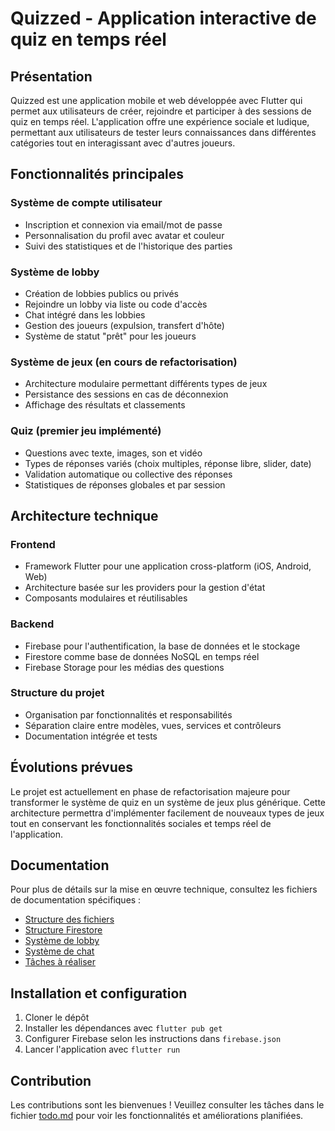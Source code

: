 # Quizzed - Application interactive de quiz en temps réel

## Présentation

Quizzed est une application mobile et web développée avec Flutter qui permet aux utilisateurs de créer, rejoindre et participer à des sessions de quiz en temps réel. L'application offre une expérience sociale et ludique, permettant aux utilisateurs de tester leurs connaissances dans différentes catégories tout en interagissant avec d'autres joueurs.

## Fonctionnalités principales

### Système de compte utilisateur

- Inscription et connexion via email/mot de passe
- Personnalisation du profil avec avatar et couleur
- Suivi des statistiques et de l'historique des parties

### Système de lobby

- Création de lobbies publics ou privés
- Rejoindre un lobby via liste ou code d'accès
- Chat intégré dans les lobbies
- Gestion des joueurs (expulsion, transfert d'hôte)
- Système de statut "prêt" pour les joueurs

### Système de jeux (en cours de refactorisation)

- Architecture modulaire permettant différents types de jeux
- Persistance des sessions en cas de déconnexion
- Affichage des résultats et classements

### Quiz (premier jeu implémenté)

- Questions avec texte, images, son et vidéo
- Types de réponses variés (choix multiples, réponse libre, slider, date)
- Validation automatique ou collective des réponses
- Statistiques de réponses globales et par session

## Architecture technique

### Frontend

- Framework Flutter pour une application cross-platform (iOS, Android, Web)
- Architecture basée sur les providers pour la gestion d'état
- Composants modulaires et réutilisables

### Backend

- Firebase pour l'authentification, la base de données et le stockage
- Firestore comme base de données NoSQL en temps réel
- Firebase Storage pour les médias des questions

### Structure du projet

- Organisation par fonctionnalités et responsabilités
- Séparation claire entre modèles, vues, services et contrôleurs
- Documentation intégrée et tests

## Évolutions prévues

Le projet est actuellement en phase de refactorisation majeure pour transformer le système de quiz en un système de jeux plus générique. Cette architecture permettra d'implémenter facilement de nouveaux types de jeux tout en conservant les fonctionnalités sociales et temps réel de l'application.

## Documentation

Pour plus de détails sur la mise en œuvre technique, consultez les fichiers de documentation spécifiques :

- [Structure des fichiers](files.md)
- [Structure Firestore](firestore.md)
- [Système de lobby](lobby.md)
- [Système de chat](tchat.md)
- [Tâches à réaliser](todo.md)

## Installation et configuration

1. Cloner le dépôt
2. Installer les dépendances avec `flutter pub get`
3. Configurer Firebase selon les instructions dans `firebase.json`
4. Lancer l'application avec `flutter run`

## Contribution

Les contributions sont les bienvenues ! Veuillez consulter les tâches dans le fichier [todo.md](todo.md) pour voir les fonctionnalités et améliorations planifiées.
